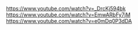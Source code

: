 https://www.youtube.com/watch?v=_DrcKj594bk https://www.youtube.com/watch?v=EmwARbFy7jM
https://www.youtube.com/watch?v=e0mDq0P3dDA
